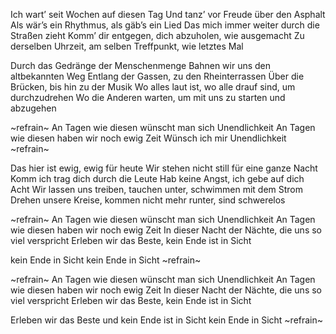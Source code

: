 Ich wart’ seit Wochen auf diesen Tag
Und tanz’ vor Freude über den Asphalt
Als wär’s ein Rhythmus, als gäb’s ein Lied
Das mich immer weiter durch die Straßen zieht
Komm’ dir entgegen, dich abzuholen, wie ausgemacht
Zu derselben Uhrzeit, am selben Treffpunkt, wie letztes Mal

Durch das Gedränge der Menschenmenge
Bahnen wir uns den altbekannten Weg
Entlang der Gassen, zu den Rheinterrassen
Über die Brücken, bis hin zu der Musik
Wo alles laut ist, wo alle drauf sind, um durchzudrehen
Wo die Anderen warten, um mit uns zu starten und abzugehen

~refrain~
An Tagen wie diesen wünscht man sich Unendlichkeit
An Tagen wie diesen haben wir noch ewig Zeit
Wünsch ich mir Unendlichkeit
~refrain~

Das hier ist ewig, ewig für heute
Wir stehen nicht still für eine ganze Nacht
Komm ich trag dich durch die Leute
Hab keine Angst, ich gebe auf dich Acht
Wir lassen uns treiben, tauchen unter, schwimmen mit dem Strom
Drehen unsere Kreise, kommen nicht mehr runter, sind schwerelos

~refrain~
An Tagen wie diesen wünscht man sich Unendlichkeit
An Tagen wie diesen haben wir noch ewig Zeit
In dieser Nacht der Nächte, die uns so viel verspricht
Erleben wir das Beste, kein Ende ist in Sicht

kein Ende in Sicht
kein Ende in Sicht
~refrain~

~refrain~
An Tagen wie diesen wünscht man sich Unendlichkeit
An Tagen wie diesen haben wir noch ewig Zeit
In dieser Nacht der Nächte, die uns so viel verspricht
Erleben wir das Beste, kein Ende ist in Sicht

Erleben wir das Beste und kein Ende ist in Sicht
kein Ende in Sicht
~refrain~
